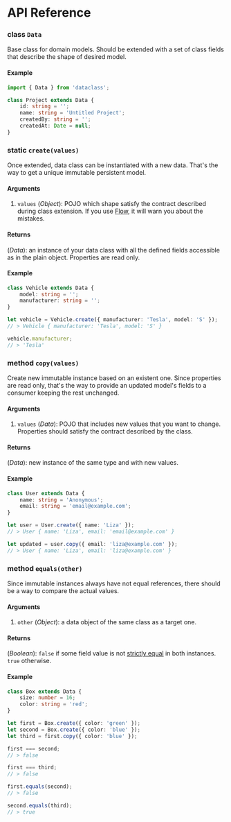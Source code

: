 # API Reference

### class `Data`

Base class for domain models. Should be extended with a set of class fields that describe the shape
of desired model.

#### Example

```ts
import { Data } from 'dataclass';

class Project extends Data {
	id: string = '';
	name: string = 'Untitled Project';
	createdBy: string = '';
	createdAt: Date = null;
}
```

### static `create(values)`

Once extended, data class can be instantiated with a new data. That's the way to get a unique
immutable persistent model.

#### Arguments

1.  `values` (_Object_): POJO which shape satisfy the contract described during class extension. If
    you use [Flow](https://flow.org), it will warn you about the mistakes.

#### Returns

(_Data_): an instance of your data class with all the defined fields accessible as in the plain
object. Properties are read only.

#### Example

```ts
class Vehicle extends Data {
	model: string = '';
	manufacturer: string = '';
}

let vehicle = Vehicle.create({ manufacturer: 'Tesla', model: 'S' });
// > Vehicle { manufacturer: 'Tesla', model: 'S' }

vehicle.manufacturer;
// > 'Tesla'
```

### method `copy(values)`

Create new immutable instance based on an existent one. Since properties are read only, that's the
way to provide an updated model's fields to a consumer keeping the rest unchanged.

#### Arguments

1.  `values` (_Data_): POJO that includes new values that you want to change. Properties should
    satisfy the contract described by the class.

#### Returns

(_Data_): new instance of the same type and with new values.

#### Example

```ts
class User extends Data {
	name: string = 'Anonymous';
	email: string = 'email@example.com';
}

let user = User.create({ name: 'Liza' });
// > User { name: 'Liza', email: 'email@example.com' }

let updated = user.copy({ email: 'liza@example.com' });
// > User { name: 'Liza', email: 'liza@example.com' }
```

### method `equals(other)`

Since immutable instances always have not equal references, there should be a way to compare the
actual values.

#### Arguments

1.  `other` (_Object_): a data object of the same class as a target one.

#### Returns

(_Boolean_): `false` if some field value is not
[strictly equal](https://www.ecma-international.org/ecma-262/5.1/#sec-11.9.6) in both instances.
`true` otherwise.

#### Example

```ts
class Box extends Data {
	size: number = 16;
	color: string = 'red';
}

let first = Box.create({ color: 'green' });
let second = Box.create({ color: 'blue' });
let third = first.copy({ color: 'blue' });

first === second;
// > false

first === third;
// > false

first.equals(second);
// > false

second.equals(third);
// > true
```
